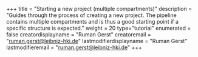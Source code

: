 +++
title = "Starting a new project (multiple compartments)"
description = "Guides through the process of creating a new project. The pipeline contains multiple compartments and is thus a good starting point if a specific structure is expected."
weight = 20
type="tutorial"
enumerated = false
creatordisplayname = "Ruman Gerst"
creatoremail = "ruman.gerst@leibniz-hki.de"
lastmodifierdisplayname = "Ruman Gerst"
lastmodifieremail = "ruman.gerst@leibniz-hki.de"
+++
